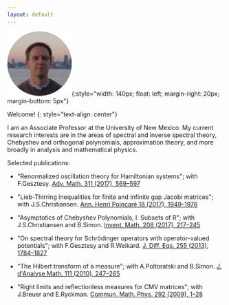 ```yaml
---
layout: default
---
```


![logo](/images/logo-r.jpg){:style="width: 140px; float: left; 
margin-right: 20px; margin-bottom: 5px"} 

Welcome!
{: style="text-align: center"}

I am an Associate Professor at the University of New Mexico.
My current research interests are in the areas of spectral and inverse spectral theory, Chebyshev and orthogonal polynomials, approximation theory, and more broadly in analysis and mathematical physics.

Selected publications:

- "Renormalized oscillation theory for Hamiltonian systems"; with F.Gesztesy. 
[Adv. Math. 311 (2017), 569–597](http://dx.doi.org/10.1016/j.aim.2017.03.005)

- "Lieb-Thirring inequalities for finite and infinite gap Jacobi matrices"; with J.S.Christiansen. 
[Ann. Henri Poincaré 18 (2017), 1949–1976](http://dx.doi.org/10.1007/s00023-016-0546-x)

- "Asymptotics of Chebyshev Polynomials, I. Subsets of R"; with J.S.Christiansen and B.Simon. 
[Invent. Math. 208 (2017), 217–245](http://dx.doi.org/10.1007/s00222-016-0689-x)

- "On spectral theory for Schrödinger operators with operator-valued potentials"; with F.Gesztesy and R.Weikard. 
[J. Diff. Eqs. 255 (2013), 1784–1827](http://dx.doi.org/10.1016/j.jde.2013.05.022)

- "The Hilbert transform of a measure"; with A.Poltoratski and B.Simon. 
[J. d'Analyse Math. 111 (2010), 247–265](http://dx.doi.org/10.1007/s11854-010-0017-0)

- "Right limits and reflectionless measures for CMV matrices"; with J.Breuer and E.Ryckman. 
[Commun. Math. Phys. 292 (2009), 1–28](http://dx.doi.org/10.1007/s00220-009-0839-8)

